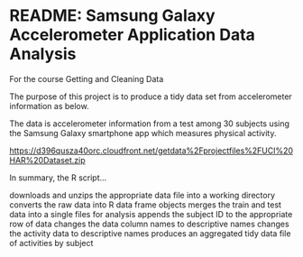 # README: Samsung Galaxy Accelerometer Application Data Analysis
For the course Getting and Cleaning Data

The purpose of this project is to produce a tidy data set from accelerometer information as below.

The data is accelerometer information from a test among 30 subjects using the Samsung Galaxy smartphone app which measures physical activity.

https://d396qusza40orc.cloudfront.net/getdata%2Fprojectfiles%2FUCI%20HAR%20Dataset.zip

In summary, the R script...

downloads and unzips the appropriate data file into a working directory
converts the raw data into R data frame objects
merges the train and test data into a single files for analysis
appends the subject ID to the appropriate row of data
changes the data column names to descriptive names
changes the activity data to descriptive names
produces an aggregated tidy data file of activities by subject

